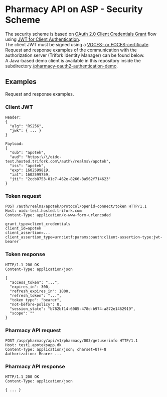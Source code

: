 # Pharmacy API on ASP - Security Scheme

The security scheme is based on [OAuth 2.0 Client Credentials Grant](https://tools.ietf.org/html/rfc6749#section-4.4) flow using [JWT for Client Authentication](https://tools.ietf.org/html/rfc7523#section-2.2). \
The client JWT must be signed using a [VOCES- or FOCES-certificate](https://www.nemid.nu/dk-da/om-nemid/historien_om_nemid/oces-standarden/oces-certifikatpolitikker/). \
Request and response examples of the communication with the authorization server (Trifork Identity Manager) can be found below. \
A Java-based demo client is available in this repository inside the subdirectory [/pharmacy-oauth2-authentication-demo](./pharmacy-oauth2-authentication-demo).

## Examples

Request and response examples.

### Client JWT

```
Header:
{
  "alg": "RS256",
  "jwk": { ... }
}

Payload:
{
  "sub": "apotek",
  "aud": "https:\/\/oidc-test.hosted.trifork.com\/auth\/realms\/apotek",
  "iss": "apotek",
  "exp": 1602599819,
  "iat": 1602599759,
  "jti": "2ccb8753-01c7-462e-8266-8a562f714623"
}
```

### Token request

```
POST /auth/realms/apotek/protocol/openid-connect/token HTTP/1.1
Host: oidc-test.hosted.trifork.com
Content-Type: application/x-www-form-urlencoded

grant_type=client_credentials
client_id=apotek
client_assertion=...
client_assertion_type=urn:ietf:params:oauth:client-assertion-type:jwt-bearer
```

### Token response

```
HTTP/1.1 200 OK
Content-Type: application/json

{
  "access_token": "...",
  "expires_in": 300,
  "refresh_expires_in": 1800,
  "refresh_token": "...",
  "token_type": "bearer",
  "not-before-policy": 0,
  "session_state": "b782bf14-6085-478d-b974-a872e1462919",
  "scope": ""
}
```

### Pharmacy API request

```
POST /asp/pharmacy/api/v1/pharmacy/003/getuserinfo HTTP/1.1
Host: test1.apoteksapp.dk
Content-Type: application/json; charset=UTF-8
Authorization: Bearer ...
```

### Pharmacy API response

```
HTTP/1.1 200 OK
Content-Type: application/json

{ ... }
```

